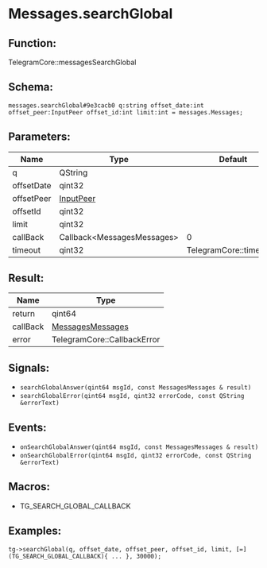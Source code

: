 # Messages.searchGlobal

## Function:

TelegramCore::messagesSearchGlobal

## Schema:

`messages.searchGlobal#9e3cacb0 q:string offset_date:int offset_peer:InputPeer offset_id:int limit:int = messages.Messages;`
## Parameters:

|Name|Type|Default|
|----|----|-------|
|q|QString||
|offsetDate|qint32||
|offsetPeer|[InputPeer](../../types/inputpeer.md)||
|offsetId|qint32||
|limit|qint32||
|callBack|Callback<MessagesMessages\>|0|
|timeout|qint32|TelegramCore::timeOut()|

## Result:

|Name|Type|
|----|----|
|return|qint64|
|callBack|[MessagesMessages](../../types/messagesmessages.md)|
|error|TelegramCore::CallbackError|

## Signals:

* `searchGlobalAnswer(qint64 msgId, const MessagesMessages & result)`
* `searchGlobalError(qint64 msgId, qint32 errorCode, const QString &errorText)`

## Events:

* `onSearchGlobalAnswer(qint64 msgId, const MessagesMessages & result)`
* `onSearchGlobalError(qint64 msgId, qint32 errorCode, const QString &errorText)`

## Macros:

* TG_SEARCH_GLOBAL_CALLBACK

## Examples:

`tg->searchGlobal(q, offset_date, offset_peer, offset_id, limit, [=](TG_SEARCH_GLOBAL_CALLBACK){
    ...
}, 30000);`
